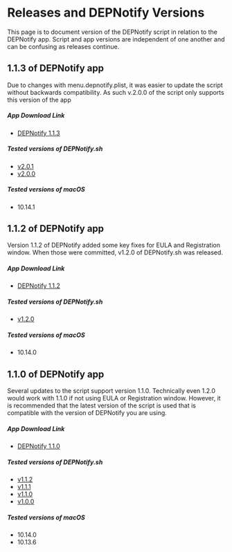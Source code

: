# Releases and DEPNotify Versions

This page is to document version of the DEPNotify script in relation to the DEPNotify app. Script and app versions are independent of one another and can be confusing as releases continue.

## 1.1.3 of DEPNotify app
Due to changes with menu.depnotify.plist, it was easier to update the script without backwards compatibility. As such v.2.0.0 of the script only supports this version of the app

##### App Download Link
* [DEPNotify 1.1.3](https://macadmins.slack.com/files/U5BPXF1A9/FEREQGPGD/depnotify.zip)

##### Tested versions of DEPNotify.sh
* [v2.0.1](https://github.com/jamf/DEPNotify-Starter/releases/tag/v2.0.1)
* [v2.0.0](https://github.com/jamf/DEPNotify-Starter/releases/tag/v2.0.0)

##### Tested versions of macOS
* 10.14.1

## 1.1.2 of DEPNotify app
Version 1.1.2 of DEPNotify added some key fixes for EULA and Registration window. When those were committed, v1.2.0 of DEPNotify.sh was released.

##### App Download Link
* [DEPNotify 1.1.2 ](https://files.slack.com/files-pri/T04QVKUQG-FDURXEYUS/download/depnotify-1.1.2.zip)

##### Tested versions of DEPNotify.sh
* [v1.2.0](https://github.com/jamf/DEPNotify-Starter/releases/tag/v1.2.0)

##### Tested versions of macOS
* 10.14.0

## 1.1.0 of DEPNotify app
Several updates to the script support version 1.1.0. Technically even 1.2.0 would work with 1.1.0 if not using EULA or Registration window. However, it is recommended that the latest version of the script is used that is compatible with the version of DEPNotify you are using.

##### App Download Link
* [DEPNotify 1.1.0 ](https://gitlab.com/Mactroll/DEPNotify/uploads/bb828a261a0fdce50861031ffda3061d/DEPNotify-1.1.0.pkg)

##### Tested versions of DEPNotify.sh
* [v1.1.2](https://github.com/jamf/DEPNotify-Starter/releases/tag/v1.1.2)
* [v1.1.1](https://github.com/jamf/DEPNotify-Starter/releases/tag/v1.1.1)
* [v1.1.0](https://github.com/jamf/DEPNotify-Starter/releases/tag/v1.1.0)
* [v1.0.0](https://github.com/jamf/DEPNotify-Starter/releases/tag/v1.0.0)

##### Tested versions of macOS
* 10.14.0
* 10.13.6
